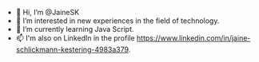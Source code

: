 - 👋 Hi, I’m @JaineSK
- 👀 I’m interested in new experiences in the field of technology.
- 🌱 I’m currently learning Java Script.
- 📫 I'm also on LinkedIn in the profile https://www.linkedin.com/in/jaine-schlickmann-kestering-4983a379.

<!---
JaineSK/JaineSK is a ✨ special ✨ repository because its `README.md` (this file) appears on your GitHub profile.
You can click the Preview link to take a look at your changes.
--->
